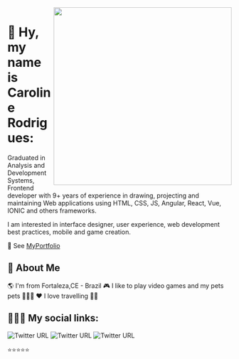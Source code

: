 <img align="right" width="400" height="400" src="https://cdn.lowgif.com/full/ab4a17955afa5191-girl-greeting-by-alexey-mozgovets-dribbble.gif">


# 👋  Hy, my name is Caroline Rodrigues:  

Graduated in Analysis and Development Systems, Frontend developer with 9+ years of experience in drawing, projecting and maintaining Web applications using HTML, CSS, JS, Angular, React, Vue, IONIC and others frameworks.

I am interested in interface designer, user experience, web development best practices, mobile and game creation.

📒 See [MyPortfolio](https://loracsilva.myportfolio.com/)



## 📌 About Me

🌎 I'm from Fortaleza,CE - Brazil
🎮 I like to play video games and my pets pets 🐶🐱🐱
❤️ I love travelling 🛫🛬



## 👩🏻‍💻 My social links:

![Twitter URL](https://img.shields.io/twitter/url?color=%2300FFFF&label=linkedin&logo=linkedin&style=for-the-badge&url=https%3A%2F%2Fwww.linkedin.com%2Fin%2Fcarolinerodrigues%2F%3Flocale%3Den_US) ![Twitter URL](https://img.shields.io/twitter/url?color=%231E90FF&label=Twitter&logo=twitter&style=for-the-badge&url=https%3A%2F%2Ftwitter.com%2Floracsilva)  ![Twitter URL](https://img.shields.io/twitter/url?color=%23FF1493&label=instagram&logo=instagram&style=for-the-badge&url=https%3A%2F%2Fwww.instagram.com%2Floracsilva%2F) 


⭐️⭐️⭐️⭐️⭐️ 
